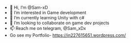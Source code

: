 - 👋 Hi, I’m @Sam-xD
- 👀 I’m interested in Game development
- 🌱 I’m currently learning Unity with c#
- 💞️ I’m looking to collaborate on game dev projects
- 📫 Reach me on telegram, @Sam_xDx
- Go see my Portfolio- https://in227615651.wordpress.com/

<!---
Sam-xD/Sam-xD is a ✨ special ✨ repository because its `README.md` (this file) appears on your GitHub profile.
You can click the Preview link to take a look at your changes.
--->
